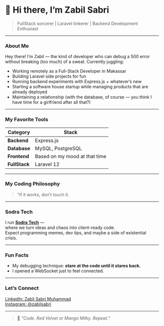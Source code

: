 # 👋 Hi there, I’m Zabil Sabri

> FullStack sorcerer | Laravel tinkerer | Backend Development Enthusiast

---

### About Me
Hey there! I’m Zabil — the kind of developer who can debug a 500 error without breaking (too much) of a sweat.
Currently juggling:
- Working remotely as a Full-Stack Developer in Makassar
- Building Laravel side projects for fun
- Running backend experiments with Express.js + whatever’s new
- Starting a software house startup while managing products that are already deployed
- Maintaining a relationship (with the database, of course — you think I have time for a girlfriend after all that?)

---

### My Favorite Tools
| Category | Stack |
|-----------|--------|
| **Backend** | Express.js |
| **Database** | MySQL, PostgreSQL |
| **Frontend** | Based on my mood at that time |
| **FullStack** | Laravel 12 |

---

### My Coding Philosophy
> "If it works, don’t touch it.

---

### Sodra Tech
I run **[Sodra Tech](https://instagram.com/sodra.tech)** —  
where we turn ideas and chaos into client-ready code.  
Expect programming memes, dev tips, and maybe a side of existential crisis.

---

### Fun Facts
- My debugging technique: **stare at the code until it stares back.**  
- I opened a WebSocket just to feel connected.

---

### Let’s Connect
[LinkedIn: Zabil Sabri Muhammad](https://www.linkedin.com/in/zabil-sabri-muhammad-37694a233)  
[Instagram: @zabilsabri](https://www.instagram.com/zabilsabri/)  

---

> 🧩 _“Code. Red Velvet or Mango Milky. Repeat.”_
